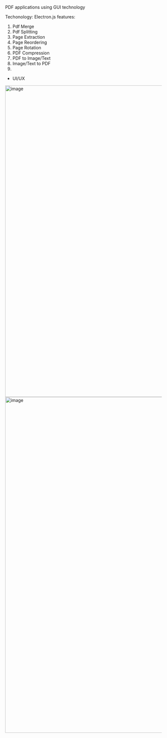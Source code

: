 PDF applications using GUI technology

Techonology: Electron.js 
features:
1. Pdf Merge
2. Pdf Splitting
3. Page Extraction
4. Page Reordering
5. Page Rotation
6. PDF Compression
7. PDF to Image/Text
8. Image/Text to PDF
9.  
- UI/UX
<img width="1899" height="1001" alt="image" src="https://github.com/user-attachments/assets/1535f348-a234-4eb0-916e-09831cb9f22a" />
<img width="1911" height="1079" alt="image" src="https://github.com/user-attachments/assets/9c43f6ff-4c54-4f10-96f5-b97673f27137" />
